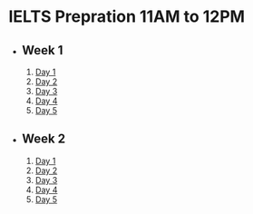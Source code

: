 # IELTS Prepration 11AM to 12PM

- ## Week 1

   1. [Day 1](https://www.facebook.com/watch/?v=497111506547737)
   2. [Day 2](https://www.facebook.com/watch/?v=526809663376500)
   3. [Day 3](https://www.facebook.com/watch/?v=539986651763637)
   4. [Day 4](https://www.facebook.com/watch/?v=1668509427050687)
   5. [Day 5](https://www.facebook.com/watch/?v=1622137438349225)

- ## Week 2

   1. [Day 1](https://www.facebook.com/iCodeguru/videos/1028691735715938)
   2. [Day 2](https://www.facebook.com/iCodeguru/videos/533427862500579)
   3. [Day 3](https://www.facebook.com/iCodeguru/videos/1247582143052561/)
   4. [Day 4](https://www.facebook.com/watch/?v=547723287715273)
   5. [Day 5](https://www.facebook.com/iCodeguru/videos/902852497849944/)

<!-- - ## Week 

   1. [Day 1]()
   2. [Day 2]()
   3. [Day 3]()
   4. [Day 4]()
   5. [Day 5]() -->